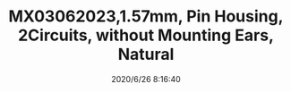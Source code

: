 ﻿---
layout: post 
title: MX03062023,1.57mm, Pin Housing, 2Circuits, without Mounting  Ears, Natural
tags: 1625
categories: housing-terminal
overview: 1.57mm Diameter Standard .062" Pin and Socket Plug Housing, 2 Circuits, without Mounting Ears, Natural
series: 1625
part_number: 03062023
thumb_img: static/202006/340-thumb-20200626161805.jpg
image: static/202006/340-20200626161805.jpg
date: 2020/6/26 8:16:40
---



